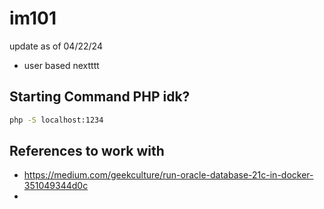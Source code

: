 # im101
update as of 04/22/24
- user based nextttt

## Starting Command PHP idk?
```bash
php -S localhost:1234
```

## References to work with
- https://medium.com/geekculture/run-oracle-database-21c-in-docker-351049344d0c
- 